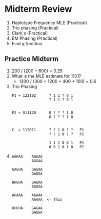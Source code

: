 # Midterm Review
1. Haplotype Frequency MLE (Practical)
2. Trio phasing (Practical)
3. Clark's (Practical)
4. EM Phasing (Practical)
5. Find q function
## Practice Midterm
1. 200 / (200 + 600) = 0.25
2. What is the MLE estimate for 1101?
   * 1200 / (300 + 1200 + 400 + 100) = 0.6
3. Trio Phasing
   ``` 
   P1 = 122102      ? 1 1 ? 0 1
                    ? 1 1 ? 0 1
   
   
   P2 = 011120      0 ? ? ? 1 0
                    0 ? ? ? 1 0
   
   
   C  = 112011      ? ? 1 0 ? ?   P1
                    ? ? 1 0 ? ?   P2
   
                    1 1 1 0 0 1   P1
                    0 0 1 0 1 0   P2
   ```
4. 
   ```
   AGHAA    AGAAA
            AGGAA
   
   GAGHA    GAGAA
            GAGGA
   
   HHGHA    GAGAA
            AGGGA
   
   AHAAA    AGAAA
            AAAAA  <- This
   
   HHHHA    GAGAA
            GAGGA
   ```
